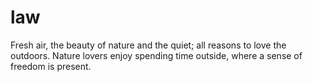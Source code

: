 # law
Fresh air, the beauty of nature and the quiet; all reasons to love the outdoors. Nature lovers enjoy spending time outside, where a sense of freedom is present.
